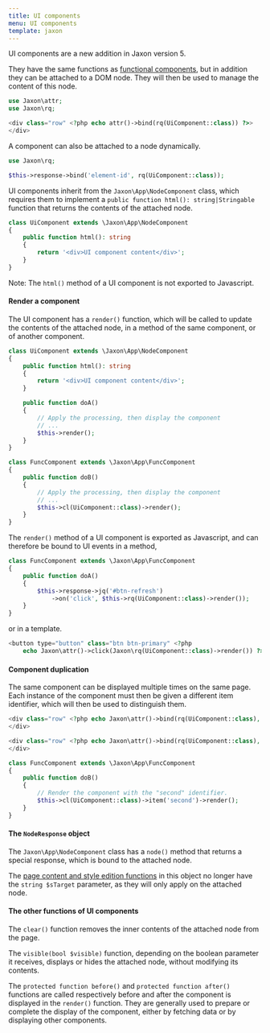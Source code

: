 ```yaml
---
title: UI components
menu: UI components
template: jaxon
---
```


UI components are a new addition in Jaxon version 5.

They have the same functions as [functional components](../func-components.html), but in addition they can be attached to a DOM node. They will then be used to manage the content of this node.

```php
use Jaxon\attr;
use Jaxon\rq;

<div class="row" <?php echo attr()->bind(rq(UiComponent::class)) ?>>
</div>
```

A component can also be attached to a node dynamically.
```php
use Jaxon\rq;

$this->response->bind('element-id', rq(UiComponent::class));
```

UI components inherit from the `Jaxon\App\NodeComponent` class, which requires them to implement a `public function html(): string|Stringable` function that returns the contents of the attached node.

```php
class UiComponent extends \Jaxon\App\NodeComponent
{
    public function html(): string
    {
        return '<div>UI component content</div>';
    }
}
```

Note: The `html()` method of a UI component is not exported to Javascript.

#### Render a component

The UI component has a `render()` function, which will be called to update the contents of the attached node, in a method of the same component, or of another component.

```php
class UiComponent extends \Jaxon\App\NodeComponent
{
    public function html(): string
    {
        return '<div>UI component content</div>';
    }

    public function doA()
    {
        // Apply the processing, then display the component
        // ...
        $this->render();
    }
}
```

```php
class FuncComponent extends \Jaxon\App\FuncComponent
{
    public function doB()
    {
        // Apply the processing, then display the component
        // ...
        $this->cl(UiComponent::class)->render();
    }
}
```

The `render()` method of a UI component is exported as Javascript, and can therefore be bound to UI events in a method,

```php
class FuncComponent extends \Jaxon\App\FuncComponent
{
    public function doA()
    {
        $this->response->jq('#btn-refresh')
            ->on('click', $this->rq(UiComponent::class)->render());
    }
}
```

or in a template.

```php
<button type="button" class="btn btn-primary" <?php
    echo Jaxon\attr()->click(Jaxon\rq(UiComponent::class)->render()) ?>>Clear</button>
```

#### Component duplication

The same component can be displayed multiple times on the same page.
Each instance of the component must then be given a different item identifier, which will then be used to distinguish them.

```php
<div class="row" <?php echo Jaxon\attr()->bind(rq(UiComponent::class), 'first') ?>>
</div>

<div class="row" <?php echo Jaxon\attr()->bind(rq(UiComponent::class), 'second') ?>>
</div>
```

```php
class FuncComponent extends \Jaxon\App\FuncComponent
{
    public function doB()
    {
        // Render the component with the "second" identifier.
        $this->cl(UiComponent::class)->item('second')->render();
    }
}
```

#### The `NodeResponse` object

The `Jaxon\App\NodeComponent` class has a `node()` method that returns a special response, which is bound to the attached node.

The [page content and style edition functions](../../features/responses.html) in this object no longer have the `string $sTarget` parameter, as they will only apply on the attached node.

#### The other functions of UI components

The `clear()` function removes the inner contents of the attached node from the page.

The `visible(bool $visible)` function, depending on the boolean parameter it receives, displays or hides the attached node, without modifying its contents.

The `protected function before()` and `protected function after()` functions are called respectively before and after the component is displayed in the `render()` function.
They are generally used to prepare or complete the display of the component, either by fetching data or by displaying other components.
